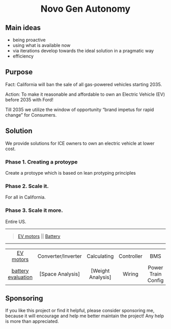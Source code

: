 <div align="center">

  # Novo Gen Autonomy


</div>

## Main ideas

- being proactive
- using what is available now
- via iterations develop towards the ideal solution in a pragmatic way
- efficiency

## Purpose
Fact: California will ban the sale of all gas-powered vehicles starting 2035.

Action: To make it reasonable and affordable to own an Electric Vehicle (EV) before 2035 with Ford!

Till 2035 we utilize the window of opportunity “brand impetus for rapid change” for Consumers.

## Solution

We provide solutions for ICE owners to own an electric vehicle at lower cost.

### Phase 1. Creating a protoype

Create a protoype which is based on lean protyping principles

### Phase 2. Scale it.
For all in California.


### Phase 3. Scale it more.
Entire US.




***

> [EV motors](./electric_motors.md) || [Battery](./battery.md) 

***

|  |  |  |  |  |  |
|:------:|:------:|:------:|:------:|:------:|:------:|
| [EV motors](./evEngine.md) | Converter/Inverter | Calculating | Controller | BMS | [back](./) |
| [battery evaluation](./batteryEval.md) | [Space Analysis] | [Weight Analysis] | Wiring | Power Train Config | Pulling the engine |


## Sponsoring

If you like this project or find it helpful, please consider sponsoring me, because it will encourage and help me better maintain the project! Any help is more than appreciated. 
